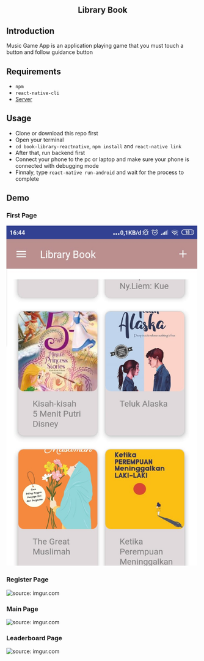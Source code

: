 <h2 align="center">Library Book</h1>

## Introduction


Music Game App is an application playing game that you must touch a button and follow guidance button 

## Requirements

- `npm`
- `react-native-cli`
- [Server](https://github.com/muhammadrisano/Library-book-backend-expressjs)

## Usage

- Clone or download this repo first
- Open your terminal 
- `cd book-library-reactnative`, `npm install` and `react-native link`
- After that, run backend first
- Connect your phone to the pc or laptop and make sure your phone is connected with debugging mode
- Finnaly, type `react-native run-android` and wait for the process to complete

## Demo

### First Page
<img src="src/assets/image/git/book-home.jpeg" title="source: imgur.com" width='500px'/>
  
### Register Page
<img src="https://i.imgur.com/VznU3XW.jpg" title="source: imgur.com" width='500px'/>

### Main Page
<img src="https://i.imgur.com/8mQ29f7.jpg" title="source: imgur.com" width='500px'/>

### Leaderboard Page
<img src="https://i.imgur.com/qOacRzp.jpg" title="source: imgur.com" width='500px'/>
  
